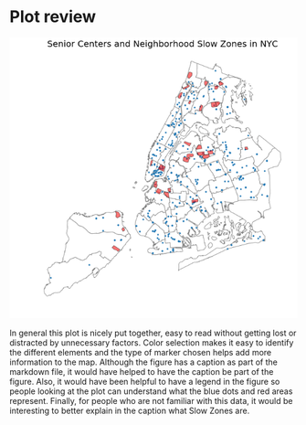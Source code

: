 # Plot review

![plot](https://github.com/anaelisa24/PUI2018_ti582/blob/master/HW8_ti582/HW8_A1.png)

In general this plot is nicely put together, easy to read without getting lost or distracted by unnecessary factors. Color selection makes it easy to identify the different elements and the type of marker chosen helps add more information to the map. Although the figure has a caption as part of the markdown file, it would have helped to have the caption be part of the figure. Also, it would have been helpful to have a legend in the figure so people looking at the plot can understand what the blue dots and red areas represent. Finally, for people who are not familiar with this data, it would be interesting to better explain in the caption what Slow Zones are.
